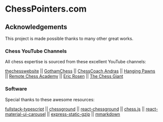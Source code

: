 [//]: # "The README.md file is auto-generated using the mmarkdown npm package"
[//]: # "This is done as part of the `npm run build` script"
[//]: # "To make changes to README.md, edit readme.md and/or readme.js"
[//]: # "Learn more at https://www.npmjs.com/package/mmarkdown"
# ChessPointers.com

## Acknowledgements

This project is made possible thanks to many other great works. 

### Chess YouTube Channels

All chess expertise is sourced from these excellent YouTube channels:

[thechesswebsite](https://www.youtube.com/channel/UCHz5JQAUSkjxrosDIWCtEdw) || [GothamChess](https://www.youtube.com/channel/UCQHX6ViZmPsWiYSFAyS0a3Q) || [ChessCoach Andras](https://www.youtube.com/channel/UCcYZTGsTO5TbCaA1O0wcBzw) || [Hanging Pawns](https://www.youtube.com/channel/UCkJdvwRC-oGPhRHW_XPNokg) || [Remote Chess Academy](https://www.youtube.com/channel/UCsKZ2yOsgfNxln8xH5WkGvg) || [Eric Rosen](https://www.youtube.com/channel/UCXy10-NEFGxQ3b4NVrzHw1Q) || [The Chess Giant](https://www.youtube.com/channel/UC9kP6NUvOS4_E7az0nfl7TQ)

### Software

Special thanks to these awesome resources:

[fullstack-typescript](https://github.com/gilamran/fullstack-typescript) || [chessground](https://github.com/ornicar/chessground) || [react-chessground](https://github.com/ruilisi/react-chessground) || [chess.js](https://github.com/jhlywa/chess.js) || [react-material-ui-carousel](https://github.com/Learus/react-material-ui-carousel) || [express-static-gzip](https://github.com/tkoenig89/express-static-gzip) || [mmarkdown](https://github.com/albinotonnina/mmarkdown)

